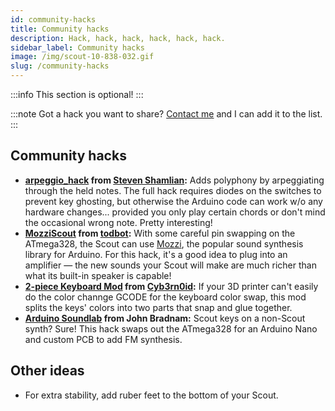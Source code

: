 ```yaml
---
id: community-hacks
title: Community hacks
description: Hack, hack, hack, hack, hack, hack.
sidebar_label: Community hacks
image: /img/scout-10-838-032.gif
slug: /community-hacks
---
```


:::info
This section is optional!
:::

:::note
Got a hack you want to share? [Contact me](https://www.oskitone.com/contact) and I can add it to the list.
:::

## Community hacks

- **[arpeggio_hack](https://github.com/shamlian/scout/tree/arpeggio_hack) from [Steven Shamlian](https://github.com/shamlian):** Adds polyphony by arpeggiating through the held notes. The full hack requires diodes on the switches to prevent key ghosting, but otherwise the Arduino code can work w/o any hardware changes... provided you only play certain chords or don't mind the occasional wrong note. Pretty interesting!
- **[MozziScout](https://github.com/todbot/MozziScout) from [todbot](https://todbot.com/):** With some careful pin swapping on the ATmega328, the Scout can use [Mozzi](https://sensorium.github.io/Mozzi/), the popular sound synthesis library for Arduino. For this hack, it's a good idea to plug into an amplifier &mdash; the new sounds your Scout will make are much richer than what its built-in speaker is capable!
- **[2-piece Keyboard Mod](https://cults3d.com/en/3d-model/game/oskitone-scout-2-piece-keyboard-mod) from [Cyb3rn0id](https://cults3d.com/en/users/Cyb3rn0id/creations):** If your 3D printer can't easily do the color channge GCODE for the keyboard color swap, this mod splits the keys' colors into two parts that snap and glue together.
- **[Arduino Soundlab](https://www.hackster.io/john-bradnam/arduino-soundlab-bf8593) from John Bradnam:** Scout keys on a non-Scout synth? Sure! This hack swaps out the ATmega328 for an Arduino Nano and custom PCB to add FM synthesis.

## Other ideas

- For extra stability, add ruber feet to the bottom of your Scout.
